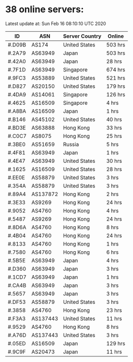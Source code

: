 # 38 online servers:

Latest update at: Sun Feb 16 08:10:10 UTC 2020

| ID | ASN | Server Country | Online |
| -- | --- | -------------- | ------ |
| #.D09B | AS174 | United States | 503 hrs |
| #.2A79 | AS63949 | Japan | 503 hrs |
| #.42A0 | AS63949 | Japan | 28 hrs |
| #.7F1D | AS63949 | Singapore | 674 hrs |
| #.9FC3 | AS53889 | United States | 521 hrs |
| #.D827 | AS20150 | United States | 179 hrs |
| #.4DA9 | AS14061 | Singapore | 126 hrs |
| #.4625 | AS16509 | Singapore | 4 hrs |
| #.A8BA | AS16509 | Japan | 1 hrs |
| #.B146 | AS45102 | United States | 40 hrs |
| #.BD3E | AS63888 | Hong Kong | 33 hrs |
| #.C0C7 | AS8075 | Hong Kong | 25 hrs |
| #.3BE0 | AS51659 | Russia | 5 hrs |
| #.4F81 | AS63949 | Japan | 1 hrs |
| #.4E47 | AS63949 | United States | 30 hrs |
| #.1625 | AS16509 | United States | 28 hrs |
| #.EE0E | AS58879 | United States | 3 hrs |
| #.354A | AS58879 | United States | 3 hrs |
| #.89A4 | AS137872 | Hong Kong | 2 hrs |
| #.3E33 | AS9269 | Hong Kong | 24 hrs |
| #.9052 | AS4760 | Hong Kong | 4 hrs |
| #.5487 | AS9269 | Hong Kong | 24 hrs |
| #.8D6A | AS4760 | Hong Kong | 8 hrs |
| #.4B04 | AS4760 | Hong Kong | 24 hrs |
| #.8133 | AS4760 | Hong Kong | 1 hrs |
| #.7580 | AS4760 | Hong Kong | 6 hrs |
| #.5B5E | AS63949 | Japan | 4 hrs |
| #.D360 | AS63949 | Japan | 3 hrs |
| #.1CD7 | AS63949 | Japan | 1 hrs |
| #.CA4B | AS63949 | Japan | 3 hrs |
| #.5657 | AS63949 | Japan | 3 hrs |
| #.DF53 | AS58879 | United States | 3 hrs |
| #.3858 | AS4760 | Hong Kong | 23 hrs |
| #.F3A3 | AS137443 | United States | 11 hrs |
| #.9529 | AS4760 | Hong Kong | 8 hrs |
| #.A76D | AS137443 | United States | 3 hrs |
| #.05ED | AS16509 | Japan | 129 hrs |
| #.9C9F | AS20473 | Japan | 11 hrs |

